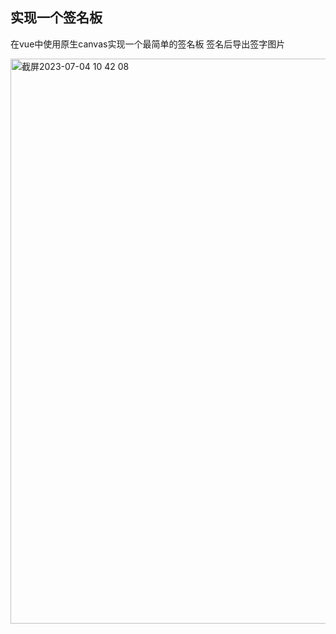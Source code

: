## 实现一个签名板

在vue中使用原生canvas实现一个最简单的签名板
签名后导出签字图片

<img width="904" alt="截屏2023-07-04 10 42 08" src="https://github.com/zack-xy/o-bricks/assets/18522167/5f0e78fa-ea74-4118-b1d8-155c46e8d109">
